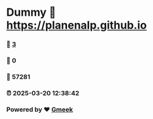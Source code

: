 # Dummy :link: https://planenalp.github.io 
### :page_facing_up: [3](https://planenalp.github.io/tag.html) 
### :speech_balloon: 0 
### :hibiscus: 57281 
### :alarm_clock: 2025-03-20 12:38:42 
### Powered by :heart: [Gmeek](https://github.com/Meekdai/Gmeek)
